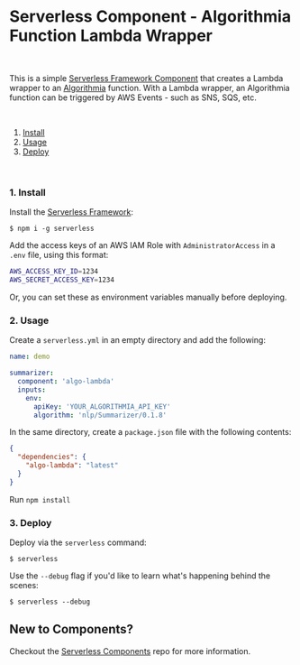 # Serverless Component - Algorithmia Function Lambda Wrapper

&nbsp;

This is a simple [Serverless Framework Component](https://serverless.com/components/) that creates a Lambda wrapper to an [Algorithmia](https://algorithmia.com) function. With a Lambda wrapper, an Algorithmia function can be triggered by AWS Events - such as SNS, SQS, etc. 

&nbsp;

1. [Install](#1-install)
2. [Usage](#2-usage)
3. [Deploy](#3-deploy)

&nbsp;


### 1. Install

Install the [Serverless Framework](https://www.github.com/serverless/serverless):

```console
$ npm i -g serverless
```

Add the access keys of an AWS IAM Role with `AdministratorAccess` in a `.env` file, using this format:

```bash
AWS_ACCESS_KEY_ID=1234
AWS_SECRET_ACCESS_KEY=1234
```

Or, you can set these as environment variables manually before deploying.

### 2. Usage

Create a `serverless.yml` in an empty directory and add the following:

```yaml
name: demo

summarizer:
  component: 'algo-lambda'
  inputs:
    env:
      apiKey: 'YOUR_ALGORITHMIA_API_KEY'
      algorithm: 'nlp/Summarizer/0.1.8'
```

In the same directory, create a `package.json` file with the following contents:

```json
{
  "dependencies": {
    "algo-lambda": "latest"
  }
}
```

Run `npm install`

### 3. Deploy

Deploy via the `serverless` command:

```console
$ serverless
```

Use the `--debug` flag if you'd like to learn what's happening behind the scenes:

```console
$ serverless --debug
```

## New to Components?

Checkout the [Serverless Components](https://github.com/serverless/components) repo for more information.
